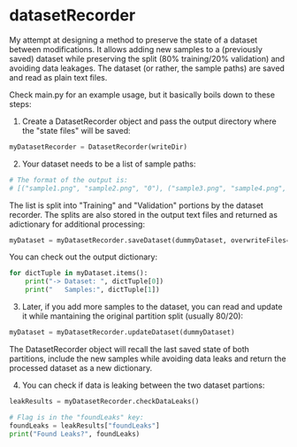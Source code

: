 # datasetRecorder
My attempt at designing a method to preserve the state of a dataset between modifications. It allows adding new samples to a (previously saved) dataset while preserving the split (80% training/20% validation) and avoiding data leakages. The dataset (or rather, the sample paths) are saved and read as plain text files.

Check main.py for an example usage, but it basically boils down to these steps:

1. Create a DatasetRecorder object and pass the output directory where the "state files" will be saved:

```python
myDatasetRecorder = DatasetRecorder(writeDir)
```

2. Your dataset needs to be a list of sample paths:
```python
# The format of the output is:
# [("sample1.png", "sample2.png", "0"), ("sample3.png", "sample4.png", "1"), ...]
```
The list is split into "Training" and "Validation" portions by the dataset recorder. The splits are also stored in the output text files and returned as adictionary for additional processing:

```python
myDataset = myDatasetRecorder.saveDataset(dummyDataset, overwriteFiles=True)
```

You can check out the output dictionary:
```python
for dictTuple in myDataset.items():
    print("-> Dataset: ", dictTuple[0])
    print("   Samples:", dictTuple[1])
```

3. Later, if you add more samples to the dataset, you can read and update it while mantaining the original partition split (usually 80/20):
```python
myDataset = myDatasetRecorder.updateDataset(dummyDataset)
```

The DatasetRecorder object will recall the last saved state of both partitions, include the new samples while avoiding data leaks and return the processed dataset as a new dictionary.

4. You can check if data is leaking between the two dataset partions:
```python
leakResults = myDatasetRecorder.checkDataLeaks()

# Flag is in the "foundLeaks" key:
foundLeaks = leakResults["foundLeaks"]
print("Found Leaks?", foundLeaks)
```